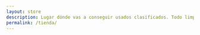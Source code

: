 ```yaml
---
layout: store
description: Lugar dónde vas a conseguir usados clasificados. Todo limpio y garantía. Respaldado por la larga trayectoria y excelente reputación de Santiago Gimenez
permalink: /tienda/
---
```

